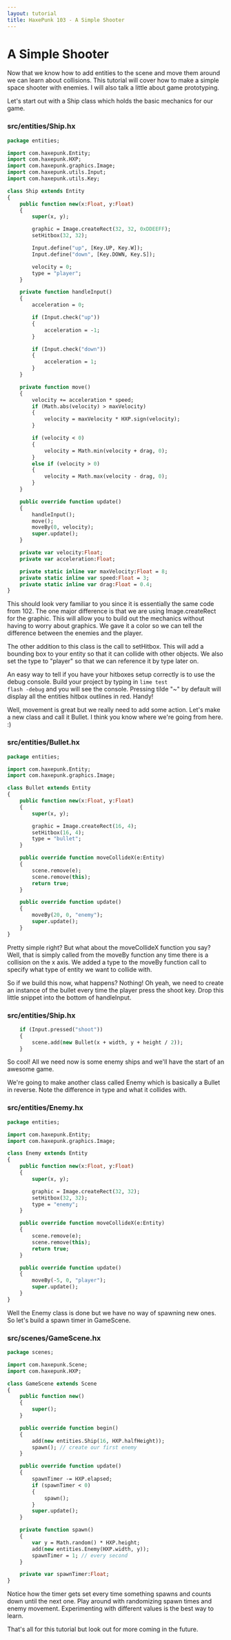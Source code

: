 ```yaml
---
layout: tutorial
title: HaxePunk 103 - A Simple Shooter
---
```


# A Simple Shooter

Now that we know how to add entities to the scene and move them around we can learn about collisions. This tutorial will cover how to make a simple space shooter with enemies. I will also talk a little about game prototyping.

Let's start out with a Ship class which holds the basic mechanics for our game.

### src/entities/Ship.hx

```haxe
package entities;

import com.haxepunk.Entity;
import com.haxepunk.HXP;
import com.haxepunk.graphics.Image;
import com.haxepunk.utils.Input;
import com.haxepunk.utils.Key;

class Ship extends Entity
{
	public function new(x:Float, y:Float)
	{
		super(x, y);

		graphic = Image.createRect(32, 32, 0xDDEEFF);
		setHitbox(32, 32);

		Input.define("up", [Key.UP, Key.W]);
		Input.define("down", [Key.DOWN, Key.S]);

		velocity = 0;
		type = "player";
	}

	private function handleInput()
	{
		acceleration = 0;

		if (Input.check("up"))
		{
			acceleration = -1;
		}

		if (Input.check("down"))
		{
			acceleration = 1;
		}
	}

	private function move()
	{
		velocity += acceleration * speed;
		if (Math.abs(velocity) > maxVelocity)
		{
			velocity = maxVelocity * HXP.sign(velocity);
		}

		if (velocity < 0)
		{
			velocity = Math.min(velocity + drag, 0);
		}
		else if (velocity > 0)
		{
			velocity = Math.max(velocity - drag, 0);
		}
	}

	public override function update()
	{
		handleInput();
		move();
		moveBy(0, velocity);
		super.update();
	}

	private var velocity:Float;
	private var acceleration:Float;

	private static inline var maxVelocity:Float = 8;
	private static inline var speed:Float = 3;
	private static inline var drag:Float = 0.4;
}
```

This should look very familiar to you since it is essentially the same code from 102. The one major difference is that we are using Image.createRect for the graphic. This will allow you to build out the mechanics without having to worry about graphics. We gave it a color so we can tell the difference between the enemies and the player.

The other addition to this class is the call to setHitbox. This will add a bounding box to your entity so that it can collide with other objects. We also set the type to "player" so that we can reference it by type later on.

An easy way to tell if you have your hitboxes setup correctly is to use the debug console. Build your project by typing in <code>lime test flash -debug</code> and you will see the console. Pressing tilde "~" by default will display all the entities hitbox outlines in red. Handy!

Well, movement is great but we really need to add some action. Let's make a new class and call it Bullet. I think you know where we're going from here. :)

### src/entities/Bullet.hx

```haxe
package entities;

import com.haxepunk.Entity;
import com.haxepunk.graphics.Image;

class Bullet extends Entity
{
	public function new(x:Float, y:Float)
	{
		super(x, y);

		graphic = Image.createRect(16, 4);
		setHitbox(16, 4);
		type = "bullet";
	}

	public override function moveCollideX(e:Entity)
	{
		scene.remove(e);
		scene.remove(this);
		return true;
	}

	public override function update()
	{
		moveBy(20, 0, "enemy");
		super.update();
	}
}
```

Pretty simple right? But what about the moveCollideX function you say? Well, that is simply called from the moveBy function any time there is a collision on the x axis. We added a type to the moveBy function call to specify what type of entity we want to collide with.

So if we build this now, what happens? Nothing! Oh yeah, we need to create an instance of the bullet every time the player press the shoot key. Drop this little snippet into the bottom of handleInput.

### src/entities/Ship.hx

```haxe
	if (Input.pressed("shoot"))
	{
		scene.add(new Bullet(x + width, y + height / 2));
	}
```

So cool! All we need now is some enemy ships and we'll have the start of an awesome game.

We're going to make another class called Enemy which is basically a Bullet in reverse. Note the difference in type and what it collides with.

### src/entities/Enemy.hx

```haxe
package entities;

import com.haxepunk.Entity;
import com.haxepunk.graphics.Image;

class Enemy extends Entity
{
	public function new(x:Float, y:Float)
	{
		super(x, y);

		graphic = Image.createRect(32, 32);
		setHitbox(32, 32);
		type = "enemy";
	}

	public override function moveCollideX(e:Entity)
	{
		scene.remove(e);
		scene.remove(this);
		return true;
	}

	public override function update()
	{
		moveBy(-5, 0, "player");
		super.update();
	}
}
```

Well the Enemy class is done but we have no way of spawning new ones. So let's build a spawn timer in GameScene.

### src/scenes/GameScene.hx

```haxe
package scenes;

import com.haxepunk.Scene;
import com.haxepunk.HXP;

class GameScene extends Scene
{
	public function new()
	{
		super();
	}

	public override function begin()
	{
		add(new entities.Ship(16, HXP.halfHeight));
		spawn(); // create our first enemy
	}

	public override function update()
	{
		spawnTimer -= HXP.elapsed;
		if (spawnTimer < 0)
		{
			spawn();
		}
		super.update();
	}

	private function spawn()
	{
		var y = Math.random() * HXP.height;
		add(new entities.Enemy(HXP.width, y));
		spawnTimer = 1; // every second
	}

	private var spawnTimer:Float;
}
```

Notice how the timer gets set every time something spawns and counts down until the next one. Play around with randomizing spawn times and enemy movement. Experimenting with different values is the best way to learn.

That's all for this tutorial but look out for more coming in the future.